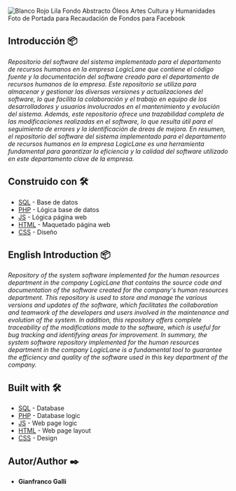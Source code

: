 ![Blanco Rojo Lila Fondo Abstracto Óleos Artes Cultura y Humanidades Foto de Portada para Recaudación de Fondos para Facebook](https://user-images.githubusercontent.com/103225163/229404472-4ce5f59b-883a-44dc-b30e-3285f69cb3d7.jpg)

## Introducción 📦

_Repositorio del software del sistema implementado para el departamento de recursos humanos en la empresa LogicLane que contiene el código fuente y la documentación del software creado para el departamento de recursos humanos de la empresa. Este repositorio se utiliza para almacenar y gestionar las diversas versiones y actualizaciones del software, lo que facilita la colaboración y el trabajo en equipo de los desarrolladores y usuarios involucrados en el mantenimiento y evolución del sistema. Además, este repositorio ofrece una trazabilidad completa de las modificaciones realizadas en el software, lo que resulta útil para el seguimiento de errores y la identificación de áreas de mejora. En resumen, el repositorio del software del sistema implementado para el departamento de recursos humanos en la empresa LogicLane es una herramienta fundamental para garantizar la eficiencia y la calidad del software utilizado en este departamento clave de la empresa._

## Construido con 🛠️

* [SQL]([https://support.microsoft.com/es-es/office/access-sql-conceptos-b%C3%A1sicos-vocabulario-y-sintaxis-444d0303-cde1-424e-9a74-e8dc3e460671) - Base de datos
* [PHP]([https://maven.apache.org/](https://www.php.net/manual/es/intro-whatis.php)) - Lógica base de datos
* [JS]([https://rometools.github.io/rome/](https://developer.mozilla.org/es/docs/Web/JavaScript)) - Lógica página web
* [HTML]([https://rometools.github.io/rome/](https://developer.mozilla.org/es/docs/Web/JavaScript)) - Maquetado página web
* [CSS]([https://rometools.github.io/rome/](https://developer.mozilla.org/es/docs/Web/JavaScript)) - Diseño



## English Introduction 📦

_Repository of the system software implemented for the human resources department in the company LogicLane that contains the source code and documentation of the software created for the company's human resources department. This repository is used to store and manage the various versions and updates of the software, which facilitates the collaboration and teamwork of the developers and users involved in the maintenance and evolution of the system. In addition, this repository offers complete traceability of the modifications made to the software, which is useful for bug tracking and identifying areas for improvement. In summary, the system software repository implemented for the human resources department in the company LogicLane is a fundamental tool to guarantee the efficiency and quality of the software used in this key department of the company._

## Built with 🛠️

* [SQL]([https://support.microsoft.com/es-es/office/access-sql-conceptos-b%C3%A1sicos-vocabulario-y-sintaxis-444d0303-cde1-424e-9a74-e8dc3e460671) - Database
* [PHP]([https://maven.apache.org/](https://www.php.net/manual/es/intro-whatis.php)) - Database logic
* [JS]([https://rometools.github.io/rome/](https://developer.mozilla.org/en/docs/Web/JavaScript)) - Web page logic
* [HTML]([https://rometools.github.io/rome/](https://developer.mozilla.org/es/docs/Web/JavaScript)) - Web page layout
* [CSS]([https://rometools.github.io/rome/](https://developer.mozilla.org/es/docs/Web/JavaScript)) - Design

## Autor/Author ✒️

* **Gianfranco Galli** 
